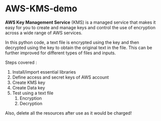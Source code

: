# AWS-KMS-demo
**AWS Key Management Service** (KMS) is a managed service that makes it easy for you to create and manage keys and control the use of encryption across a wide range of AWS services.

In this python code, a text file is encrypted using the key and then decrypted using the key to obtain the original text in the file. This can be further improved for different types of files and inputs.

Steps covered :
  1. Install/import essential libraries
  2. Define access and secret keys of AWS account
  3. Create KMS key
  4. Create Data key
  5. Test using a text file
      1. Encryption
      2. Decryption

Also, delete all the resources after use as it would be charged!

